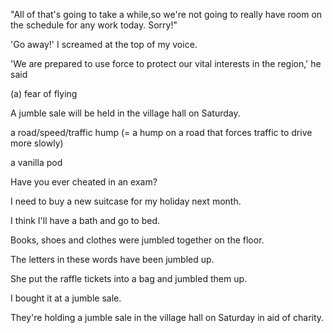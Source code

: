 "All of that's going to take a while,so we're not going to really have room on the schedule for any work today. Sorry!"

'Go away!' I screamed at the top of my voice.

'We are prepared to use force to protect our vital interests in the region,' he said

(a) fear of flying

A jumble sale will be held in the village hall on Saturday.

a road/speed/traffic hump (= a hump on a road that forces traffic to drive more slowly)

a vanilla pod

Have you ever cheated in an exam?

I need to buy a new suitcase for my holiday next month.

I think I'll have a bath and go to bed.

Books, shoes and clothes were jumbled together on the floor.

The letters in these words have been jumbled up.

She put the raffle tickets into a bag and jumbled them up.

I bought it at a jumble sale.

They're holding a jumble sale in the village hall on Saturday in aid of charity.